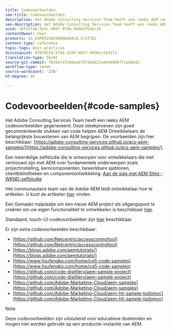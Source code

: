 ```yaml
---
title: Codevoorbeelden
seo-title: Codevoorbeelden
description: Het Adobe Consulting Services Team heeft een reeks AEM codevoorbeelden gegenereerd
seo-description: Het Adobe Consulting Services Team heeft een reeks AEM codevoorbeelden gegenereerd
uuid: 16f23fa6-5a3c-4697-87de-86db37b3ec1b
contentOwner: User
products: SG_EXPERIENCEMANAGER/6.4/SITES
content-type: reference
topic-tags: best-practices
discoiquuid: 07bf0224-6744-42d4-861f-d656ccfad171
translation-type: tm+mt
source-git-commit: 7b39a715166eeefdf20eb22a4449068ff1ed0e42
workflow-type: tm+mt
source-wordcount: '238'
ht-degree: 0%

---
```



# Codevoorbeelden{#code-samples}

Het Adobe Consulting Services Team heeft een reeks AEM codevoorbeelden gegenereerd. Deze steekproeven zijn goed gecommenteerde stukken van code helpen AEM Ontwikkelaars de belangrijkste bouwstenen van AEM begrijpen. De voorbeelden zijn hier beschikbaar: [https://adobe-consulting-services.github.io/acs-aem-samples/](https://adobe-consulting-services.github.io/acs-aem-samples/).

Een meerdelige zelfstudie die is ontworpen voor ontwikkelaars die niet vertrouwd zijn met AEM over fundamentele onderwerpen zoals projectinstelling, kerncomponenten, bewerkbare sjablonen, clientbibliotheken en componentontwikkeling: [Aan de slag met AEM Sites - WKND-zelfstudie](https://helpx.adobe.com/experience-manager/kt/sites/using/getting-started-wknd-tutorial-develop.html)

Het communautaire team van de Adobe AEM leidt ontwikkelaar hoe te artikelen. U kunt de artikelen [hier](https://helpx.adobe.com/experience-manager/topics/how-to.html) vinden.

Een Gemaakt malplaatje om een nieuw AEM project als uitgangspunt te creëren om uw eigen functionaliteit te ontwikkelen is beschikbaar [hier](https://github.com/Adobe-Marketing-Cloud/aem-project-archetype).

Standaard, touch-UI-codevoorbeelden zijn [hier](/help/sites-developing/developing-components.md) beschikbaar.

Er zijn extra codevoorbeelden beschikbaar:

* [https://github.com/Netcentric/accesscontroltool](https://github.com/Netcentric/accesscontroltool)
* [https://blogs.adobe.com/aemtutorials/](https://blogs.adobe.com/aemtutorials/)
* [https://www.hsufengko.com/home/cq5-code-samples](https://www.hsufengko.com/home/cq5-code-samples)
* [https://github.com/code-distillery/aem-sample-project](https://github.com/code-distillery/aem-sample-project)
* [https://github.com/Adobe-Marketing-Cloud/aem-samples](https://github.com/Adobe-Marketing-Cloud/aem-samples)
* [https://github.com/Adobe-Marketing-Cloud/aem-htl-sample-todomvc](https://github.com/Adobe-Marketing-Cloud/aem-htl-sample-todomvc)

>[!NOTE]
>
>Deze codevoorbeelden zijn uitsluitend voor educatieve doeleinden en mogen niet worden gebruikt op een productie-instantie van AEM.

